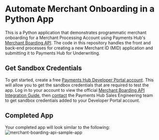 # Automate Merchant Onboarding in a Python App
This is a Python application that demonstrates programmatic merchant onboarding for a Merchant Processing Account using Payments Hub's [Merchant Boarding API](https://developer.paymentshub.com/products/fintech-tools/merchant-boarding-api). The code in this repository handles the front and back-end processes for creating a new Merchant ID (MID) application and submitting it to Payments Hub for Underwriting.

## Get Sandbox Credentials
To get started, create a free [Payments Hub Developer Portal account](https://developer.paymentshub.com/auth/signup). This will allow you to get the sandbox credentials that are required to test the app. Log in to your account to view the official [Merchant Boarding API Integration Guide](https://developer.paymentshub.com/products/fintech-tools/merchant-boarding-api/integration), then [contact](https://developer.paymentshub.com/contact) the Payments Hub Sales Engineering team to get sandbox credentials added to your Developer Portal account.

## Completed App
Your completed app will look similar to the following:
![merchant-boarding-api-sample-app](https://github.com/PaymentsHubDevelopers/PaymentsHub-Python-Merchant-Boarding-API/assets/136620102/c6a19a68-6c33-40e3-a1db-8abf305b6d0a)


